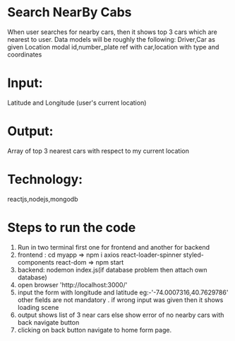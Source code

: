 # Search NearBy Cabs
When user searches for nearby cars, then it shows top 3 cars which are nearest to user.
Data models will be roughly the following:
Driver,Car as given
Location modal id,number_plate ref with car,location with type and coordinates

# Input:
Latitude and Longitude (user's current location)

# Output:
Array of top 3 nearest cars with respect to my current location

# Technology:
reactjs,nodejs,mongodb

# Steps to run the code 
1) Run in two terminal first one for frontend and another for backend
2) frontend : cd myapp =>
              npm i axios react-loader-spinner styled-components react-dom =>
              npm start
3) backend: nodemon index.js(if database problem then attach own database)
4) open browser 'http://localhost:3000/'
5) input the form with longitude and latitude eg:-'-74.0007316,40.7629786' other fields are not mandatory . if wrong input was given then it shows loading scene
6) output shows list of 3 near cars else show error of no nearby cars with back navigate button
7) clicking on back button navigate to home form page.





